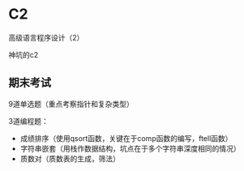 # C2

高级语言程序设计（2）

神坑的c2

## 期末考试
9道单选题（重点考察指针和复杂类型）

3道编程题：
- 成绩排序（使用qsort函数，关键在于comp函数的编写，ftell函数）
- 字符串嵌套（用栈作数据结构，坑点在于多个字符串深度相同的情况）
- 质数对（质数表的生成，筛法）

